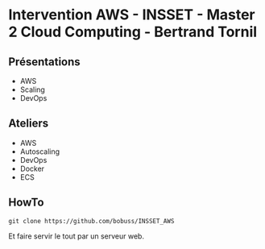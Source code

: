 # Intervention AWS - INSSET - Master 2 Cloud Computing - Bertrand Tornil


## Présentations

- AWS
- Scaling
- DevOps


## Ateliers

- AWS
- Autoscaling
- DevOps
- Docker
- ECS


## HowTo

```
git clone https://github.com/bobuss/INSSET_AWS
```

Et faire servir le tout par un serveur web.

